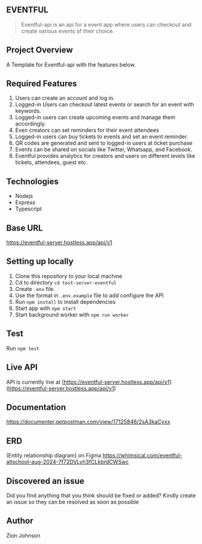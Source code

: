 ## EVENTFUL  
> Eventful-api is an api for a event app where users can checkout and create various events of their choice.

## Project Overview  
A Template for Eventful-api with the features below. 

## Required Features
1. Users can create an account and log in.  
2. Logged-in Users can checkout latest events or search for an event with keywords.  
3. Logged-in users can create upcoming events and manage them accordingly.
4. Even creators can set reminders for their event attendees
5. Logged-in users can buy tickets to events and set an event reminder.
6. QR codes are generated and sent to logged-in users at ticket purchase
7. Events can be shared on socials like Twitter, Whatsapp, and Facebook.
8. Eventful provides analytics for creators and users on different levels like tickets, attendees, guest etc.


## Technologies
* Nodejs
* Express
* Typescript

## Base URL
https://eventful-server.hostless.app/api/v1

## Setting up locally
1. Clone this repository to your local machine  
2. Cd to directory `cd test-server-eventful`
3. Create `.env` file.
4. Use the format in `.env.example` file to add configure the API
5. Run `npm install` to install dependencies
6. Start app with `npm start`
7. Start background worker with `npm run worker`
  
## Test
Run `npm test`

## Live API
API is currently live at 
[https://eventful-server.hostless.app/api/v1] (https://eventful-server.hostless.app/api/v1)

## Documentation
https://documenter.getpostman.com/view/17125846/2sA3kaCyxx

## ERD
(Entity relationship diagram) on Figma
https://whimsical.com/eventful-altschool-aug-2024-7f72DVLyh3fCLkbrdCWSwc 


## Discovered an issue
Did you find anything that you think should be fixed or added? Kindly create an issue so they can be resolved as soon as possible

## Author
Zion Johnson
